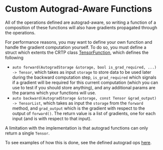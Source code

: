 # Custom Autograd-Aware Functions
All of the operations defined are autograd-aware, so writing a function of a composition of these functions
will also have gradients propagated through the operations.

For performance reasons, you may want to define your own function and handle the gradient computation yourself. 
To do so, you must define a struct which extents the CRTP class [TensorFunction](../include/tt/autograd.h?plain=1#L142),
which defines the following
- `auto forward(AutogradStorage &storage, bool is_grad_required, ...) -> Tensor`,
which takes as input `storage` to store data to be used later during the backward computation step,
`is_grad_required` which signals if a gradient will be required for this current computation
(which you can use to test if you should store anything),
and any additional params are the params which your functions will use.
- `auto backward(AutogradStorage &storage, const Tensor &grad_output) -> TensorList`,
which takes as input the `storage` from the `forward` method,
and `grad_output` which is the gradient with respect to the output of `forward()`.
The return value is a list of gradients, one for each input (and is with respect to that input). 

A limitation with the implementation is that autograd functions can only return a single `Tensor`.

To see examples of how this is done, see the defined autograd ops [here](../tinytensor/autograd/).
